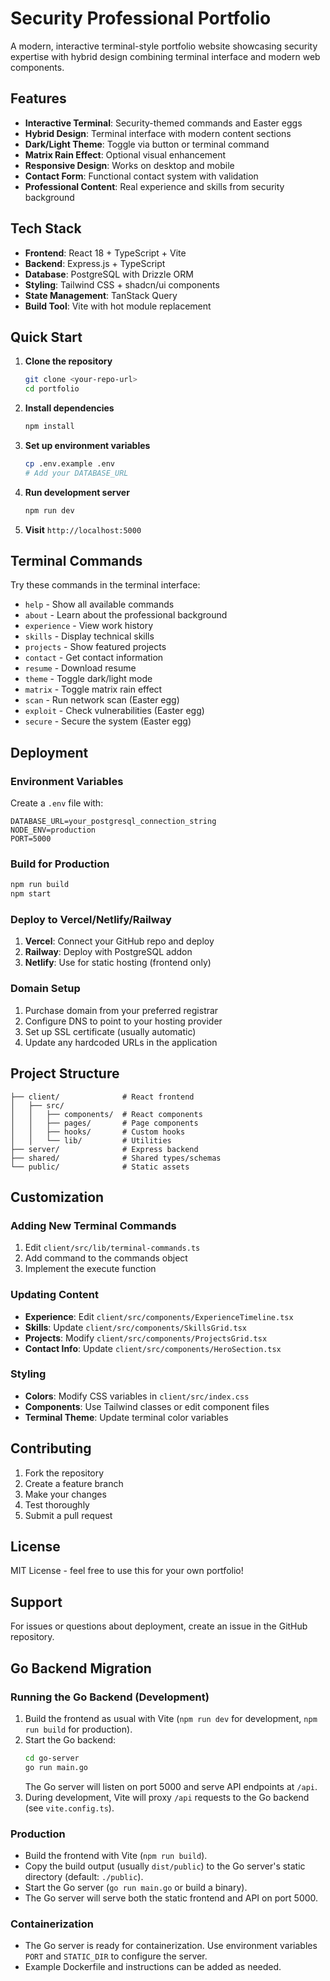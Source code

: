 # Security Professional Portfolio

A modern, interactive terminal-style portfolio website showcasing security expertise with hybrid design combining terminal interface and modern web components.

## Features

- **Interactive Terminal**: Security-themed commands and Easter eggs
- **Hybrid Design**: Terminal interface with modern content sections
- **Dark/Light Theme**: Toggle via button or terminal command
- **Matrix Rain Effect**: Optional visual enhancement
- **Responsive Design**: Works on desktop and mobile
- **Contact Form**: Functional contact system with validation
- **Professional Content**: Real experience and skills from security background

## Tech Stack

- **Frontend**: React 18 + TypeScript + Vite
- **Backend**: Express.js + TypeScript
- **Database**: PostgreSQL with Drizzle ORM
- **Styling**: Tailwind CSS + shadcn/ui components
- **State Management**: TanStack Query
- **Build Tool**: Vite with hot module replacement

## Quick Start

1. **Clone the repository**
   ```bash
   git clone <your-repo-url>
   cd portfolio
   ```

2. **Install dependencies**
   ```bash
   npm install
   ```

3. **Set up environment variables**
   ```bash
   cp .env.example .env
   # Add your DATABASE_URL
   ```

4. **Run development server**
   ```bash
   npm run dev
   ```

5. **Visit** `http://localhost:5000`

## Terminal Commands

Try these commands in the terminal interface:

- `help` - Show all available commands
- `about` - Learn about the professional background
- `experience` - View work history
- `skills` - Display technical skills
- `projects` - Show featured projects
- `contact` - Get contact information
- `resume` - Download resume
- `theme` - Toggle dark/light mode
- `matrix` - Toggle matrix rain effect
- `scan` - Run network scan (Easter egg)
- `exploit` - Check vulnerabilities (Easter egg)
- `secure` - Secure the system (Easter egg)

## Deployment

### Environment Variables

Create a `.env` file with:

```
DATABASE_URL=your_postgresql_connection_string
NODE_ENV=production
PORT=5000
```

### Build for Production

```bash
npm run build
npm start
```

### Deploy to Vercel/Netlify/Railway

1. **Vercel**: Connect your GitHub repo and deploy
2. **Railway**: Deploy with PostgreSQL addon
3. **Netlify**: Use for static hosting (frontend only)

### Domain Setup

1. Purchase domain from your preferred registrar
2. Configure DNS to point to your hosting provider
3. Set up SSL certificate (usually automatic)
4. Update any hardcoded URLs in the application

## Project Structure

```
├── client/              # React frontend
│   ├── src/
│   │   ├── components/  # React components
│   │   ├── pages/       # Page components
│   │   ├── hooks/       # Custom hooks
│   │   └── lib/         # Utilities
├── server/              # Express backend
├── shared/              # Shared types/schemas
└── public/              # Static assets
```

## Customization

### Adding New Terminal Commands

1. Edit `client/src/lib/terminal-commands.ts`
2. Add command to the commands object
3. Implement the execute function

### Updating Content

- **Experience**: Edit `client/src/components/ExperienceTimeline.tsx`
- **Skills**: Update `client/src/components/SkillsGrid.tsx`
- **Projects**: Modify `client/src/components/ProjectsGrid.tsx`
- **Contact Info**: Update `client/src/components/HeroSection.tsx`

### Styling

- **Colors**: Modify CSS variables in `client/src/index.css`
- **Components**: Use Tailwind classes or edit component files
- **Terminal Theme**: Update terminal color variables

## Contributing

1. Fork the repository
2. Create a feature branch
3. Make your changes
4. Test thoroughly
5. Submit a pull request

## License

MIT License - feel free to use this for your own portfolio!

## Support

For issues or questions about deployment, create an issue in the GitHub repository.

## Go Backend Migration

### Running the Go Backend (Development)
1. Build the frontend as usual with Vite (`npm run dev` for development, `npm run build` for production).
2. Start the Go backend:
   ```sh
   cd go-server
   go run main.go
   ```
   The Go server will listen on port 5000 and serve API endpoints at `/api`.
3. During development, Vite will proxy `/api` requests to the Go backend (see `vite.config.ts`).

### Production
- Build the frontend with Vite (`npm run build`).
- Copy the build output (usually `dist/public`) to the Go server's static directory (default: `./public`).
- Start the Go server (`go run main.go` or build a binary).
- The Go server will serve both the static frontend and API on port 5000.

### Containerization
- The Go server is ready for containerization. Use environment variables `PORT` and `STATIC_DIR` to configure the server.
- Example Dockerfile and instructions can be added as needed.